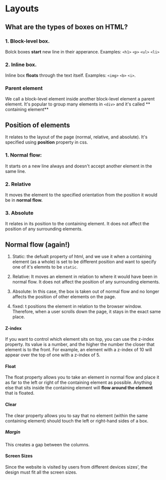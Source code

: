# Layouts 

## What are the types of boxes on HTML?

### 1. Block-level box.
Bolck boxes **start** new line in their apperance. Examples: `<h1>` `<p>` `<ul>` `<li>`

### 2. Inline box.
Inline box **floats** through the text itself. Examples: `<img>` `<b>` `<i>`.

### Parent  element 
We call a block-level element inside another block-level element a parent element. It's popular to group many elements in `<div>`  and it's called ** containing element**


## Position of elements 
It relates to the layout of the page (normal, relative, and absolute). It's specified using **position** property in css. 

### 1. Normal flow: 
It starts on a new line always and doesn't accept another element in the same line.

### 2. Relative 
It moves the element to the specified orientation from the position it would be in **normal flow.** 

### 3. Absolute
It relates in its position to the containing element. It does not affect the position of any surrounding elements.

## Normal flow (again!)
1. Static: the defualt property of html, and we use it when a containing element (as a whole) is set to be different position and want to specify one of it's elemnts to be `static`. 

2. Relative: It moves an element in relation to where it would have been in normal flow. It does not affect the position of any surrounding elements.

3. Absolute: In this case, the box is taken out of normal flow and no longer affects the position of other elements on the page. 

4. fixed: t positions the element in relation to the browser window. Therefore, when a user scrolls down the page, it stays in the exact same place.

#### Z-index 
If you want to control which element sits on top, you can use the z-index property. Its value 
is a number, and the higher the number the closer that element is to the front. For example, an element with a z-index of 10
will appear over the top of one with a z-index of 5. 

#### Float 
The float property allows you to take an element in normal flow and place it as far to the left or right of the containing element as possible. Anything else that sits inside the containing element will **flow around the element** that is floated.

#### Clear
The clear property allows you to say that no element (within the same containing element) 
should touch the left or right-hand sides of a box. 

##### Margin
This creates a gap between the columns.

#### Screen Sizes
Since the website is visited by users from different devices sizes', the design must fit all the screen sizes. 